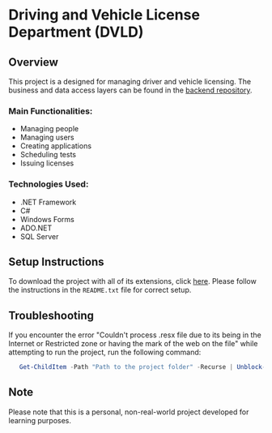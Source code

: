 # Driving and Vehicle License Department (DVLD)

## Overview
This project is a designed for managing driver and vehicle licensing. The business and data access layers can be found in the [backend repository](https://github.com/RayanAlshehri/DVLD_Backend).

### Main Functionalities:
- Managing people  
- Managing users
- Creating applications
- Scheduling tests
- Issuing licenses

### Technologies Used:
- .NET Framework
- C#
- Windows Forms
- ADO.NET
- SQL Server

## Setup Instructions
To download the project with all of its extensions, click [here](https://drive.google.com/drive/folders/1q0XTn3HVTAz0D0yIsY1Lasm0nrvzmRYm?usp=drive_link). Please follow the instructions in the `README.txt` file for correct setup.


## Troubleshooting
If you encounter the error "Couldn't process .resx file due to its being in the Internet or Restricted zone or having the mark of the web on the file" while attempting to run the project, 
run the following command:
```powershell
   Get-ChildItem -Path "Path to the project folder" -Recurse | Unblock-File
```

## Note
Please note that this is a personal, non-real-world project developed for learning purposes.
